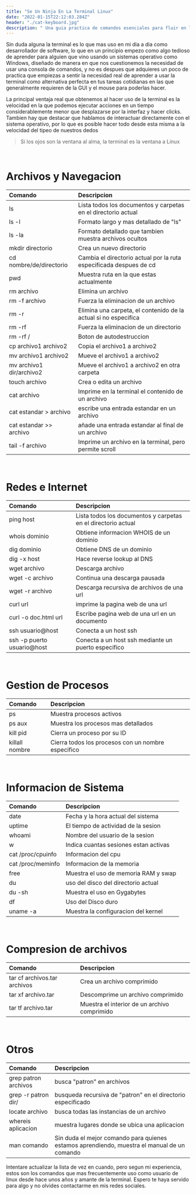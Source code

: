 ```yaml
---
title: "Se Un Ninja En La Terminal Linux"
date: "2022-01-15T22:12:03.284Z"
header: "./cat-keyboard.jpg"
description: " Una guia practica de comandos esenciales para fluir en la terminal y aumentar dramaticamente tu productividad en distros linux. Apto para todo usuario"
---
```


Sin duda alguna la terminal es lo que mas uso en mi dia a dia como desarrollador de software, lo que en un principio empezo como algo tedioso de aprender para alguien que vino usando un sistemas operativo como Windows, diseñado de manera en que nos cuestionemos la necesidad de usar una consola de comandos, y no es despues que adquieres un poco de practica que empiezas a sentir la necesidad real de aprender a usar la terminal como alternativa perfecta en tus tareas cotidianas en las que generalmente requieren de la GUI y el mouse para poderlas hacer. 

La principal ventaja real que obtenemos al hacer uso de la terminal es la velocidad en la que podemos ejecutar acciones en un tiempo considerablemente menor que desplazarse por la interfaz y hacer clicks. Tambien hay que destacar que hablamos de interactuar directamente con el sistema operativo, por lo que es posible hacer todo desde esta misma a la velocidad del tipeo de nuestros dedos
<br>
> Si los ojos son la ventana al alma, la terminal es la ventana a Linux 


<br>

# Archivos y Navegacion

| Comando         | Descripcion                                                   |
| :-----          | :---------------------------------------                     |
| ls              | Lista todos los documentos y carpetas en el directorio actual|
| ls -l           | Formato largo y mas detallado de "ls"                        |
| ls -la          | Formato detallado que tambien muestra archivos ocultos       |
| mkdir directorio| Crea un nuevo directorio |
| cd nombre/de/directorio | Cambia el directorio actual por la ruta especificada despues de cd| 
| pwd     | Muestra ruta en la que estas actualmente                     |
| rm archivo| Elimina un archivo|
| rm -f archivo| Fuerza la eliminacion de un archivo|
| rm -r | Elimina una carpeta, el contenido de la actual si no especifica|
| rm -rf| Fuerza la eliminacion de un directorio|
| rm -rf / | Boton de autodestruccion|
| cp archivo1 archivo2 |Copia el archivo1 a archivo2|
| mv archivo1 archivo2 |Mueve el archivo1 a archivo2|
| mv archivo1 dir/archivo2 |Mueve el archivo1 a archivo2 en otra carpeta|
| touch archivo | Crea o edita un archivo| 
| cat archivo | Imprime en la terminal el contenido de un archivo| 
| cat estandar > archivo | escribe una entrada estandar  en un archivo| 
| cat estandar >> archivo | añade una entrada estandar al final de un archivo| 
| tail -f archivo | Imprime un archivo en la terminal, pero permite scroll| 

<br>

#   Redes e Internet 


| Comando| Descripcion                                                   |
| :-----  | :---------------------------------------                     |
| ping host| Lista todos los documentos y carpetas en el directorio actual|
| whois dominio| Obtiene informacion WHOIS de un dominio|
| dig dominio| Obtiene DNS de un dominio|
| dig -x host| Hace reverse lookup al DNS|
| wget archivo| Descarga archivo|
| wget -c archivo| Continua una descarga pausada|
| wget -r archivo| Descarga recursiva de archivos de una url|
| curl url| imprime la pagina web de una url|
| curl -o doc.html url | Escribe pagina web de una url en un documento|
| ssh usuario@host | Conecta a un host ssh|
| ssh -p puerto usuario@host | Conecta a un host ssh mediante un puerto especifico|


<br>

#  Gestion de Procesos 


| Comando| Descripcion                                                   |
| :-----  | :---------------------------------------                     |
| ps | Muestra procesos activos|
| ps aux | Muestra los procesos mas detallados|
| kill pid | Cierra un proceso por su ID|
| killall nombre | Cierra todos los procesos con un nombre especifico|

<br>

# Informacion de Sistema 


| Comando| Descripcion                                                   |
| :-----  | :---------------------------------------                     |
| date | Fecha y la hora actual del sistema |
| uptime | El tiempo de actividad de la sesion|
| whoami | Nombre del usuario de la sesion|
| w | Indica cuantas sesiones estan activas |
| cat /proc/cpuinfo | Informacion del cpu|
| cat /proc/meminfo | Informacion de la memoria|
| free | Muestra el uso de memoria RAM y swap |
| du | uso del disco del directorio actual|
| du -sh | Muestra el uso en Gygabytes|
| df | Uso del Disco duro|
| uname -a | Muestra la configuracion del kernel|

<br>

# Compresion de archivos 


| Comando| Descripcion                                                   |
| :-----  | :---------------------------------------                     |
| tar cf archivos.tar archivos | Crea un archivo comprimido|
| tar xf archivo.tar | Descomprime un archivo comprimido|
| tar tf archivo.tar | Muestra el interior de un archivo comprimido|

<br>

# Otros


| Comando| Descripcion                                                   |
| :-----  | :---------------------------------------                     |
| grep patron archivos| busca "patron" en archivos|
| grep -r patron dir/| busqueda recursiva de "patron" en el directorio especificado|
| locate archivo | busca todas las instancias de un archivo|
| whereis aplicacion | muestra lugares donde se ubica una aplicacion|
| man comando| Sin duda el mejor comando para quienes estamos aprendiendo, muestra el manual de un comando|



Intentare actualizar la lista de vez en cuando, pero segun mi experiencia, estos son los comandos que mas frecuentemente uso como usuario de linux desde hace unos años y amante de la terminal. Espero te haya servido para algo y no olvides contactarme en mis redes sociales.

<br>
